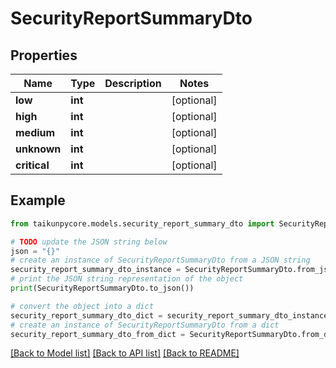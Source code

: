 # SecurityReportSummaryDto


## Properties

Name | Type | Description | Notes
------------ | ------------- | ------------- | -------------
**low** | **int** |  | [optional] 
**high** | **int** |  | [optional] 
**medium** | **int** |  | [optional] 
**unknown** | **int** |  | [optional] 
**critical** | **int** |  | [optional] 

## Example

```python
from taikunpycore.models.security_report_summary_dto import SecurityReportSummaryDto

# TODO update the JSON string below
json = "{}"
# create an instance of SecurityReportSummaryDto from a JSON string
security_report_summary_dto_instance = SecurityReportSummaryDto.from_json(json)
# print the JSON string representation of the object
print(SecurityReportSummaryDto.to_json())

# convert the object into a dict
security_report_summary_dto_dict = security_report_summary_dto_instance.to_dict()
# create an instance of SecurityReportSummaryDto from a dict
security_report_summary_dto_from_dict = SecurityReportSummaryDto.from_dict(security_report_summary_dto_dict)
```
[[Back to Model list]](../README.md#documentation-for-models) [[Back to API list]](../README.md#documentation-for-api-endpoints) [[Back to README]](../README.md)


